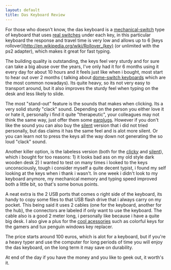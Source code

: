 ```yaml
---
layout: default
title: Das Keyboard Review
---
```


For those who doesn't know, the das keyboard is a [mechanical-switch](http://en.wikipedia.org/wiki/Keyboard_technology#Mechanical-switch_keyboard) type 
of keyboard that uses [real switches](http://www.cherrycorp.com/english/switches/key/mx.htm) under each key, in this particular keyboard the response 
and travel time is very low and allows up to 6 [keys rollover](http://en.wikipedia.org/wiki/Rollover_(key) (or unlimited with the ps2 adapter), 
which makes it great for fast typing. 

The building quality is outstanding, the keys feel very sturdy and for sure can take a big abuse over the years, I've only had it for 6 months 
using it every day for about 10 hours and it feels just like when i bought, most start to hear out over 2 months ( talking about 
[dome-switch keyboards](http://en.wikipedia.org/wiki/Chiclet_keyboard) which are the most common nowadays). Its quite heavy,
so its not very easy to transport around, but it also improves the sturdy feel when typing on the desk and less likely to slide.

The most "stand-out" feature is the sounds that makes when clicking. Its a very solid sturdy "clack" sound. 
Depending on the person you either love it or hate it, personally i find it quite "therapeutic", 
your colleagues may not think the same way, just offer them some [earplugs](http://store.daskeyboard.com/Reusable-Earplugs/dp/B003ALN3QE).
However if you don't like the sound you can also buy the [silent](http://www.daskeyboard.com/model-s-professional-silent/) version 
that i did not tried personally, but das claims it has the same feel and is alot more silent. Or you can learn not to press the
keys all the way down not generating the so loud "clack" sound.

Another killer option, is the labeless version (both for the [clicky](http://www.daskeyboard.com/model-s-ultimate/) and 
[silent](http://www.daskeyboard.com/model-s-ultimate-silent/)), which i bought for too reasons: 1) it looks bad ass on my
old style dark wooden desk 2) I wanted to test on many times i looked to the keys unconsciously, tough i consider myself
a quite decent typist, i found my self looking at the keys when i thank i wasn't. In one week i didn't look to my keyboard
anymore, my mechanical memory and typing speed improved both a little bit, so that's some bonus points.

A neat extra is the 2 USB ports that comes o right side of the keyboard, its handy to copy some files to that USB flash drive
that i always carry on my pocket. This being said it uses 2 cables (one for the keyboard, another for the hub), the connectors
are labeled if only want to use the keyboard. The cable also is a good 2 meter long, i personally like because i have a quite
big desk. I also give a plus for the [cool acessories](http://store.daskeyboard.com/b/2258669011) such as colorful keys for the gamers
and tux penguin windows key replacer.

The price starts around 100 euros, which is alot for a keyboard, but if you're a heavy typer and use the computer for long periods of time
you will enjoy the das keyboard, on the long term it may save on durability. 

At end of the day if you have the money and you like to geek out, it worth's it.
